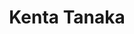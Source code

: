 ---
title: "Kenta Tanaka"
draft: false

# Job rank 職階
rank: "Assist. Professor" # 教授 | 准教授 | 助教 | ...

# Laboratory group
la_group: "Reaction Chemistry" # 分子化学 | 物質化学 | 反応化学

# Laboratory
laboratory:
  id: organic
  name: Laboratory of Organic Chemistry


# page title background image
bg_image: "images/banner/bg1.jpg"

# meta description ~100 letters in Japanese
description : "Visible-Light-Induced Photocatalytic Reactions"

# teacher portrait
image: "images/faculty/anonymous.png"

# interest
interest: ["Synthetic Organic Chemistry", "Photocatalyst", "Visible Light"]

# achievements
achievements:
- icon: ti-id-badge
  link: https://researcherid.com/rid/E-2906-2018
  name: ResearcherID E-2906-2018
- icon: ti-id-badge
  link: https://orcid.org/0000-0001-8253-3561
  name: ORCID 0000-0001-8253-3561


# contact info
contact:
- icon: ti-email
  link: mailto:ktanaka@okayama-u.ac.jp
  name: ktanaka@okayama-u.ac.jp


- name : "有機化学研究室"
  icon : "ti-world" # icon pack : https://themify.me/themify-icons
  link : "http://chem.okayama-u.ac.jp/~organic/homejpn.html"

- name : "3-1-1 Tsushima-Naka, Kita Ward, Okayama City, Okayama 700-8530"
  icon : "ti-location-pin" # icon pack : https://themify.me/themify-icons
  link : "#"

# type
type: "faculty"
---